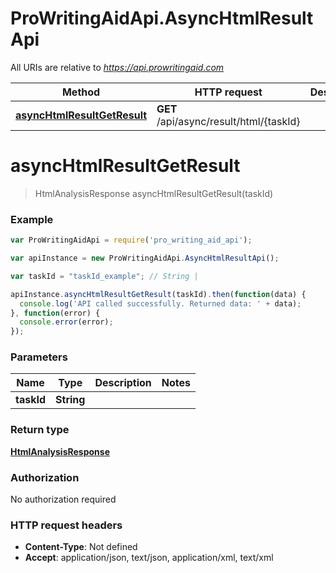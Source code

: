 # ProWritingAidApi.AsyncHtmlResultApi

All URIs are relative to *https://api.prowritingaid.com*

Method | HTTP request | Description
------------- | ------------- | -------------
[**asyncHtmlResultGetResult**](AsyncHtmlResultApi.md#asyncHtmlResultGetResult) | **GET** /api/async/result/html/{taskId} | 


<a name="asyncHtmlResultGetResult"></a>
# **asyncHtmlResultGetResult**
> HtmlAnalysisResponse asyncHtmlResultGetResult(taskId)



### Example
```javascript
var ProWritingAidApi = require('pro_writing_aid_api');

var apiInstance = new ProWritingAidApi.AsyncHtmlResultApi();

var taskId = "taskId_example"; // String | 

apiInstance.asyncHtmlResultGetResult(taskId).then(function(data) {
  console.log('API called successfully. Returned data: ' + data);
}, function(error) {
  console.error(error);
});

```

### Parameters

Name | Type | Description  | Notes
------------- | ------------- | ------------- | -------------
 **taskId** | **String**|  | 

### Return type

[**HtmlAnalysisResponse**](HtmlAnalysisResponse.md)

### Authorization

No authorization required

### HTTP request headers

 - **Content-Type**: Not defined
 - **Accept**: application/json, text/json, application/xml, text/xml

